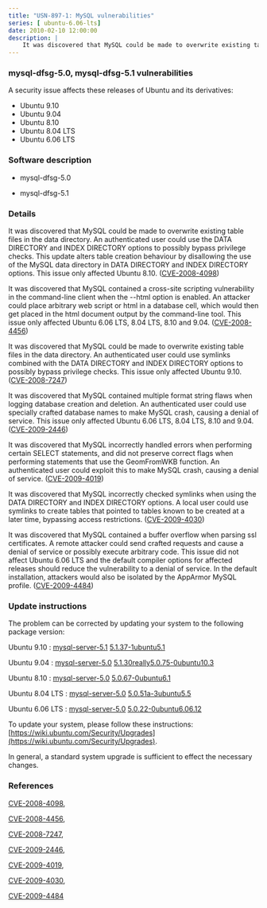 ```yaml
---
title: "USN-897-1: MySQL vulnerabilities"
series: [ ubuntu-6.06-lts]
date: 2010-02-10 12:00:00
description: |
    It was discovered that MySQL could be made to overwrite existing table files in the data directory. An authenticated user could use the DATA DIRECTORY and INDEX DIRECTORY options to possibly bypass privilege checks. This update alters table creation behaviour by disallowing the use of the MySQL data directory in DATA DIRECTORY and INDEX DIRECTORY options. This issue only affected Ubuntu 8.10. ([CVE-2008-4098](http://people.ubuntu.com/~ubuntu-security/cve/CVE-2008-4098)) 
--- 
```

 
### mysql-dfsg-5.0, mysql-dfsg-5.1 vulnerabilities

A security issue affects these releases of Ubuntu and its derivatives:

* Ubuntu 9.10
* Ubuntu 9.04
* Ubuntu 8.10
* Ubuntu 8.04 LTS
* Ubuntu 6.06 LTS

### Software description

* mysql-dfsg-5.0 

* mysql-dfsg-5.1 

### Details

It was discovered that MySQL could be made to overwrite existing table files in the data directory. An authenticated user could use the DATA DIRECTORY and INDEX DIRECTORY options to possibly bypass privilege checks. This update alters table creation behaviour by disallowing the use of the MySQL data directory in DATA DIRECTORY and INDEX DIRECTORY options. This issue only affected Ubuntu 8.10. ([CVE-2008-4098](http://people.ubuntu.com/~ubuntu-security/cve/CVE-2008-4098)) 

It was discovered that MySQL contained a cross-site scripting vulnerability in the command-line client when the --html option is enabled. An attacker could place arbitrary web script or html in a database cell, which would then get placed in the html document output by the command-line tool. This issue only affected Ubuntu 6.06 LTS, 8.04 LTS, 8.10 and 9.04. ([CVE-2008-4456](http://people.ubuntu.com/~ubuntu-security/cve/CVE-2008-4456))

It was discovered that MySQL could be made to overwrite existing table files in the data directory. An authenticated user could use symlinks combined with the DATA DIRECTORY and INDEX DIRECTORY options to possibly bypass privilege checks. This issue only affected Ubuntu 9.10. ([CVE-2008-7247](http://people.ubuntu.com/~ubuntu-security/cve/CVE-2008-7247))

It was discovered that MySQL contained multiple format string flaws when logging database creation and deletion. An authenticated user could use specially crafted database names to make MySQL crash, causing a denial of service. This issue only affected Ubuntu 6.06 LTS, 8.04 LTS, 8.10 and 9.04. ([CVE-2009-2446](http://people.ubuntu.com/~ubuntu-security/cve/CVE-2009-2446))

It was discovered that MySQL incorrectly handled errors when performing certain SELECT statements, and did not preserve correct flags when performing statements that use the GeomFromWKB function. An authenticated user could exploit this to make MySQL crash, causing a denial of service. ([CVE-2009-4019](http://people.ubuntu.com/~ubuntu-security/cve/CVE-2009-4019))

It was discovered that MySQL incorrectly checked symlinks when using the DATA DIRECTORY and INDEX DIRECTORY options. A local user could use symlinks to create tables that pointed to tables known to be created at a later time, bypassing access restrictions. ([CVE-2009-4030](http://people.ubuntu.com/~ubuntu-security/cve/CVE-2009-4030))

It was discovered that MySQL contained a buffer overflow when parsing ssl certificates. A remote attacker could send crafted requests and cause a denial of service or possibly execute arbitrary code. This issue did not affect Ubuntu 6.06 LTS and the default compiler options for affected releases should reduce the vulnerability to a denial of service. In the default installation, attackers would also be isolated by the AppArmor MySQL profile. ([CVE-2009-4484](http://people.ubuntu.com/~ubuntu-security/cve/CVE-2009-4484)) 

### Update instructions

The problem can be corrected by updating your system to the following package version:

Ubuntu 9.10
 : [mysql-server-5.1](https://launchpad.net/ubuntu/+source/mysql-dfsg-5.1) <span> [5.1.37-1ubuntu5.1](https://launchpad.net/ubuntu/+source/mysql-dfsg-5.1/5.1.37-1ubuntu5.1) </span> 

Ubuntu 9.04
 : [mysql-server-5.0](https://launchpad.net/ubuntu/+source/mysql-dfsg-5.0) <span> [5.1.30really5.0.75-0ubuntu10.3](https://launchpad.net/ubuntu/+source/mysql-dfsg-5.0/5.1.30really5.0.75-0ubuntu10.3) </span> 

Ubuntu 8.10
 : [mysql-server-5.0](https://launchpad.net/ubuntu/+source/mysql-dfsg-5.0) <span> [5.0.67-0ubuntu6.1](https://launchpad.net/ubuntu/+source/mysql-dfsg-5.0/5.0.67-0ubuntu6.1) </span> 

Ubuntu 8.04 LTS
 : [mysql-server-5.0](https://launchpad.net/ubuntu/+source/mysql-dfsg-5.0) <span> [5.0.51a-3ubuntu5.5](https://launchpad.net/ubuntu/+source/mysql-dfsg-5.0/5.0.51a-3ubuntu5.5) </span> 

Ubuntu 6.06 LTS
 : [mysql-server-5.0](https://launchpad.net/ubuntu/+source/mysql-dfsg-5.0) <span> [5.0.22-0ubuntu6.06.12](https://launchpad.net/ubuntu/+source/mysql-dfsg-5.0/5.0.22-0ubuntu6.06.12) </span> 

To update your system, please follow these instructions: [https://wiki.ubuntu.com/Security/Upgrades](https://wiki.ubuntu.com/Security/Upgrades).

In general, a standard system upgrade is sufficient to effect the necessary changes. 

### References

 [CVE-2008-4098](http://people.ubuntu.com/~ubuntu-security/cve/CVE-2008-4098), 

 [CVE-2008-4456](http://people.ubuntu.com/~ubuntu-security/cve/CVE-2008-4456), 

 [CVE-2008-7247](http://people.ubuntu.com/~ubuntu-security/cve/CVE-2008-7247), 

 [CVE-2009-2446](http://people.ubuntu.com/~ubuntu-security/cve/CVE-2009-2446), 

 [CVE-2009-4019](http://people.ubuntu.com/~ubuntu-security/cve/CVE-2009-4019), 

 [CVE-2009-4030](http://people.ubuntu.com/~ubuntu-security/cve/CVE-2009-4030), 

 [CVE-2009-4484](http://people.ubuntu.com/~ubuntu-security/cve/CVE-2009-4484)
 
